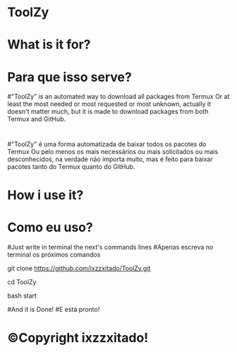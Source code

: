 # ToolZy
# 
# What is it for?
# Para que isso serve?
#"ToolZy" is an automated way to download 
all packages from Termux Or at least the most needed or 
most requested or most unknown,
actually it doesn't matter much, but it is made to 
download packages from both Termux and GitHub.
# 
#"ToolZy" é uma forma automatizada de baixar todos os pacotes do Termux 
Ou pelo menos os mais necessários ou mais solicitados ou mais desconhecidos, 
na verdade não importa muito, mas é feito para baixar pacotes 
tanto do Termux quanto do GitHub.
# How i use it?
# Como eu uso?
#Just write in terminal the next's commands lines
#Apenas escreva no terminal os próximos comandos

git clone https://github.com/ixzzxitado/ToolZy.git

cd ToolZy

bash start

#And it is Done!
#E está pronto!
# ©Copyright ixzzxitado!
